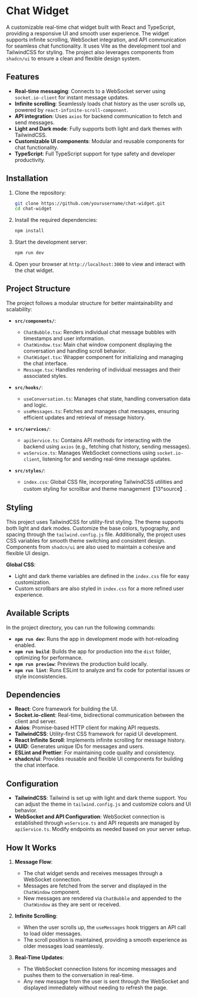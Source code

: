 # Chat Widget

A customizable real-time chat widget built with React and TypeScript, providing a responsive UI and smooth user experience. The widget supports infinite scrolling, WebSocket integration, and API communication for seamless chat functionality. It uses Vite as the development tool and TailwindCSS for styling. The project also leverages components from `shadcn/ui` to ensure a clean and flexible design system.

## Features

- **Real-time messaging**: Connects to a WebSocket server using `socket.io-client` for instant message updates.
- **Infinite scrolling**: Seamlessly loads chat history as the user scrolls up, powered by `react-infinite-scroll-component`.
- **API integration**: Uses `axios` for backend communication to fetch and send messages.
- **Light and Dark mode**: Fully supports both light and dark themes with TailwindCSS.
- **Customizable UI components**: Modular and reusable components for chat functionality.
- **TypeScript**: Full TypeScript support for type safety and developer productivity.

## Installation

1. Clone the repository:

   ```bash
   git clone https://github.com/yourusername/chat-widget.git
   cd chat-widget
   ```

2. Install the required dependencies:

   ```bash
   npm install
   ```

3. Start the development server:

   ```bash
   npm run dev
   ```

4. Open your browser at `http://localhost:3000` to view and interact with the chat widget.

## Project Structure

The project follows a modular structure for better maintainability and scalability:

- **`src/components/`**:
  - `ChatBubble.tsx`: Renders individual chat message bubbles with timestamps and user information.
  - `ChatWindow.tsx`: Main chat window component displaying the conversation and handling scroll behavior.
  - `ChatWidget.tsx`: Wrapper component for initializing and managing the chat interface.
  - `Message.tsx`: Handles rendering of individual messages and their associated styles.
  
- **`src/hooks/`**:
  - `useConversation.ts`: Manages chat state, handling conversation data and logic.
  - `useMessages.ts`: Fetches and manages chat messages, ensuring efficient updates and retrieval of message history.

- **`src/services/`**:
  - `apiService.ts`: Contains API methods for interacting with the backend using `axios` (e.g., fetching chat history, sending messages).
  - `wsService.ts`: Manages WebSocket connections using `socket.io-client`, listening for and sending real-time message updates.

- **`src/styles/`**:
  - `index.css`: Global CSS file, incorporating TailwindCSS utilities and custom styling for scrollbar and theme management【13†source】.

## Styling

This project uses TailwindCSS for utility-first styling. The theme supports both light and dark modes. Customize the base colors, typography, and spacing through the `tailwind.config.js` file. Additionally, the project uses CSS variables for smooth theme switching and consistent design. Components from `shadcn/ui` are also used to maintain a cohesive and flexible UI design.

**Global CSS**:
- Light and dark theme variables are defined in the `index.css` file for easy customization.
- Custom scrollbars are also styled in `index.css` for a more refined user experience.

## Available Scripts

In the project directory, you can run the following commands:

- **`npm run dev`**: Runs the app in development mode with hot-reloading enabled.
- **`npm run build`**: Builds the app for production into the `dist` folder, optimizing for performance.
- **`npm run preview`**: Previews the production build locally.
- **`npm run lint`**: Runs ESLint to analyze and fix code for potential issues or style inconsistencies.

## Dependencies

- **React**: Core framework for building the UI.
- **Socket.io-client**: Real-time, bidirectional communication between the client and server.
- **Axios**: Promise-based HTTP client for making API requests.
- **TailwindCSS**: Utility-first CSS framework for rapid UI development.
- **React Infinite Scroll**: Implements infinite scrolling for message history.
- **UUID**: Generates unique IDs for messages and users.
- **ESLint and Prettier**: For maintaining code quality and consistency.
- **shadcn/ui**: Provides reusable and flexible UI components for building the chat interface.

## Configuration

- **TailwindCSS**: Tailwind is set up with light and dark theme support. You can adjust the theme in `tailwind.config.js` and customize colors and UI behavior.
- **WebSocket and API Configuration**: WebSocket connection is established through `wsService.ts` and API requests are managed by `apiService.ts`. Modify endpoints as needed based on your server setup.

## How It Works

1. **Message Flow**: 
   - The chat widget sends and receives messages through a WebSocket connection.
   - Messages are fetched from the server and displayed in the `ChatWindow` component.
   - New messages are rendered via `ChatBubble` and appended to the `ChatWindow` as they are sent or received.

2. **Infinite Scrolling**: 
   - When the user scrolls up, the `useMessages` hook triggers an API call to load older messages.
   - The scroll position is maintained, providing a smooth experience as older messages load seamlessly.

3. **Real-Time Updates**:
   - The WebSocket connection listens for incoming messages and pushes them to the conversation in real-time.
   - Any new message from the user is sent through the WebSocket and displayed immediately without needing to refresh the page.